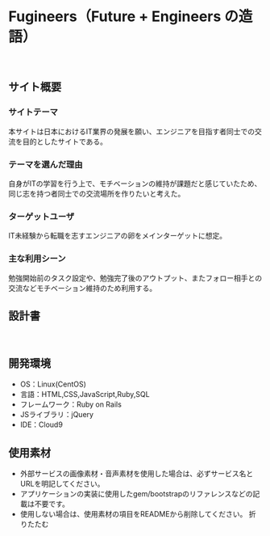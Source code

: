 # Fugineers（Future + Engineers の造語）
​
## サイト概要
### サイトテーマ
<!--何を『目的』とし、どのような『分類』なのかを簡潔に書く-->
本サイトは日本におけるIT業界の発展を願い、エンジニアを目指す者同士での交流を目的としたサイトである。
​
### テーマを選んだ理由
<!--なぜこのようなテーマにしたかを説明する-->
自身がITの学習を行う上で、モチベーションの維持が課題だと感じていたため、同じ志を持つ者同士での交流場所を作りたいと考えた。
​
### ターゲットユーザ
<!--誰に使ってもらうかを具体的に記載する-->
IT未経験から転職を志すエンジニアの卵をメインターゲットに想定。
​
### 主な利用シーン
<!--どのような時に使うのかの状況を記載すること-->
勉強開始前のタスク設定や、勉強完了後のアウトプット、またフォロー相手との交流などモチベーション維持のため利用する。
​
## 設計書
<!--テーマを設定・提出する時点では不要です-->
​
## 開発環境
- OS：Linux(CentOS)
- 言語：HTML,CSS,JavaScript,Ruby,SQL
- フレームワーク：Ruby on Rails
- JSライブラリ：jQuery
- IDE：Cloud9
​
## 使用素材
- 外部サービスの画像素材・音声素材を使用した場合は、必ずサービス名とURLを明記してください。
- アプリケーションの実装に使用したgem/bootstrapのリファレンスなどの記載は不要です。
- 使用しない場合は、使用素材の項目をREADMEから削除してください。
折りたたむ